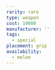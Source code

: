 ```yaml
---
rarity: rare
type: weapon
cost: 10000
manufacturer: ''
tags:
  - special
placement: grip
availability:
  - melee
---
```

